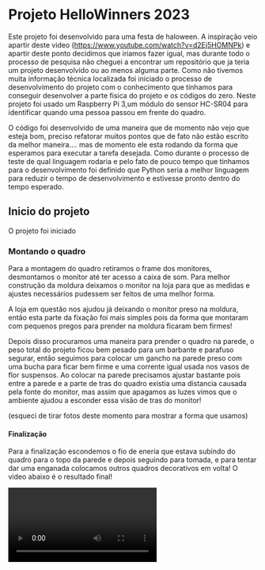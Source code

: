 # Projeto HelloWinners 2023
 Este projeto foi desenvolvido para uma festa de haloween. 
 A inspiração veio apartir deste video (https://www.youtube.com/watch?v=d2Ej5HOMNPk) e apartir deste ponto decidimos que iriamos fazer igual, mas durante todo o processo de pesquisa não cheguei a encontrar um repositório que ja teria um projeto desenvolvido ou ao menos alguma parte.
 Como não tivemos muita informação técnica localizada foi iniciado o processo de desenvolvimento do projeto com o conhecimento que tinhamos para conseguir desenvolver a parte fisica do projeto e os códigos do zero.
 Neste projeto foi usado um Raspberry Pi 3,um módulo do sensor HC-SR04 para identificar quando uma pessoa passou em frente do quadro.

O código foi desenvolvido de uma maneira que de momento não vejo que esteja bom, preciso refatorar muitos pontos que de fato não estão escrito da melhor maneira.... mas de momento ele esta rodando da forma que esperamos para executar a tarefa desejada. Como durante o processo de teste de qual linguagem rodaria e pelo fato de pouco tempo que tinhamos para o desenvolvimento foi definido que Python seria a melhor linguagem para reduzir o tempo de desenvolvimento e estivesse pronto dentro do tempo esperado.

## Inicio do projeto
O projeto foi iniciado


### Montando o quadro
Para a montagem do quadro retiramos o frame dos monitores, desmontamos o monitor até ter acesso a caixa de som. Para melhor construção da moldura deixamos o monitor na loja para que as medidas e ajustes necessários pudessem ser feitos de uma melhor forma.

A loja em questão nos ajudou já deixando o monitor preso na moldura, então esta parte da fixação foi mais simples pois da forma que montaram com pequenos pregos para prender na moldura ficaram bem firmes!

Depois disso procuramos uma maneira para prender o quadro na parede, o peso total do projeto ficou bem pesado para um barbante e parafuso segurar, então seguimos para colocar um gancho na parede preso com uma bucha para ficar bem firme e uma corrente igual usada nos vasos de flor suspensos. Ao colocar na parede precisamos ajustar bastante pois entre a parede e a parte de tras do quadro existia uma distancia causada pela fonte do monitor, mas assim que apagamos as luzes vimos que o ambiente ajudou a esconder essa visão de tras do monitor!

(esqueci de tirar fotos deste momento para mostrar a forma que usamos)


#### Finalização

Para a finalização escondemos o fio de eneria que estava subindo do quadro para o topo da parede e depois seguindo para tomada, e para tentar dar uma enganada colocamos outros quadros decorativos em volta! O video abaixo é o resultado final!

<video controls src="https://github.com/MesopotamiaAlpha/helloWinners2023/blob/main/VideoExemplo/exemplo.mp4" title="Title"></video>